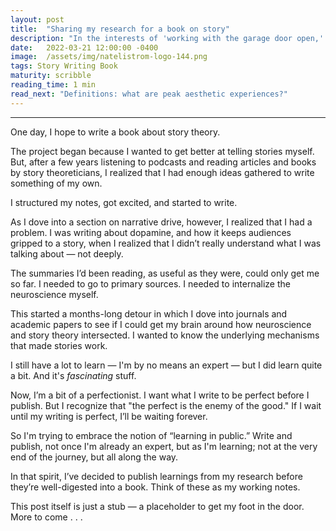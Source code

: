 ```yaml
---
layout: post
title:  "Sharing my research for a book on story"
description: "In the interests of 'working with the garage door open,' I'm sharing my research notes."
date:   2022-03-21 12:00:00 -0400
image:  /assets/img/natelistrom-logo-144.png
tags: Story Writing Book
maturity: scribble
reading_time: 1 min
read_next: "Definitions: what are peak aesthetic experiences?"
---
```


---

One day, I hope to write a book about story theory.

The project began because I wanted to get better at telling stories myself. But, after a few years listening to podcasts and reading articles and books by story theoreticians, I realized that I had enough ideas gathered to write something of my own.

I structured my notes, got excited, and started to write. 

As I dove into a section on narrative drive, however, I realized that I had a problem. I was writing about dopamine, and how it keeps audiences gripped to a story, when I realized that I didn’t really understand what I was talking about — not deeply. 

The summaries I’d been reading, as useful as they were, could only get me so far. I needed to go to primary sources. I needed to internalize the neuroscience myself.

This started a months-long detour in which I dove into journals and academic papers to see if I could get my brain around how neuroscience and story theory intersected. I wanted to know the underlying mechanisms that made stories work.

I still have a lot to learn — I'm by no means an expert — but I did learn quite a bit. And it's _fascinating_ stuff.

Now, I’m a bit of a perfectionist. I want what I write to be perfect before I publish. But I recognize that "the perfect is the enemy of the good." If I wait until my writing is perfect, I’ll be waiting forever. 

So I'm trying to embrace the notion of “learning in public.” Write and publish, not once I'm already an expert, but as I'm learning; not at the very end of the journey, but all along the way. 

In that spirit, I’ve decided to publish learnings from my research before they’re well-digested into a book. Think of these as my working notes.

This post itself is just a stub — a placeholder to get my foot in the door. More to come . . .